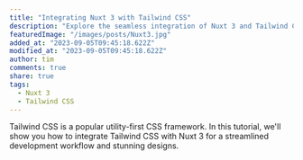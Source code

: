 ```yaml
---
title: "Integrating Nuxt 3 with Tailwind CSS"
description: "Explore the seamless integration of Nuxt 3 and Tailwind CSS for rapid and beautiful web development."
featuredImage: "/images/posts/Nuxt3.jpg"
added_at: "2023-09-05T09:45:18.622Z"
modified_at: "2023-09-05T09:45:18.622Z"
author: tim
comments: true
share: true
tags:
  - Nuxt 3
  - Tailwind CSS
---
```


Tailwind CSS is a popular utility-first CSS framework. In this tutorial, we'll show you how to integrate Tailwind CSS with Nuxt 3 for a streamlined development workflow and stunning designs.
